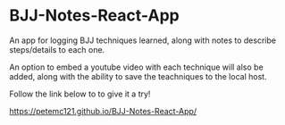 # BJJ-Notes-React-App
An app for logging BJJ techniques learned, along with notes to describe steps/details to each one. 

An option to embed a youtube video with each technique will also be added, along with the ability to save the teachniques to the local host.

Follow the link below to to give it a try!

https://petemc121.github.io/BJJ-Notes-React-App/
